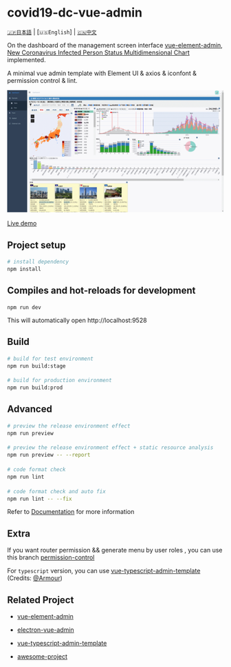 # covid19-dc-vue-admin

[`🇯🇵日本語`](./README.md) | [`🇺🇸English`] | [`🇨🇳中文`](./README.zh.md)

On the dashboard of the management screen interface [vue-element-admin](https://github.com/PanJiaChen/vue-admin-template), [New Coronavirus Infected Person Status Multidimensional Chart](https://github.com/yoshinaga-ken/covid19-dc) implemented.

A minimal vue admin template with Element UI & axios & iconfont & permission control & lint.

![image](public/img/hlp/covid19-dc-vue-admin.gif)

[Live demo](https://yoshinaga-ken.github.io/covid19-dc-vue-admin/)

## Project setup

```bash
# install dependency
npm install
```

## Compiles and hot-reloads for development
```
npm run dev
```

This will automatically open http://localhost:9528

## Build

```bash
# build for test environment
npm run build:stage

# build for production environment
npm run build:prod
```

## Advanced

```bash
# preview the release environment effect
npm run preview

# preview the release environment effect + static resource analysis
npm run preview -- --report

# code format check
npm run lint

# code format check and auto fix
npm run lint -- --fix
```

Refer to [Documentation](https://panjiachen.github.io/vue-element-admin-site/guide/essentials/deploy.html) for more information


## Extra

If you want router permission && generate menu by user roles , you can use this branch [permission-control](https://github.com/PanJiaChen/vue-admin-template/tree/permission-control)

For `typescript` version, you can use [vue-typescript-admin-template](https://github.com/Armour/vue-typescript-admin-template) (Credits: [@Armour](https://github.com/Armour))

## Related Project

- [vue-element-admin](https://github.com/PanJiaChen/vue-element-admin)

- [electron-vue-admin](https://github.com/PanJiaChen/electron-vue-admin)

- [vue-typescript-admin-template](https://github.com/Armour/vue-typescript-admin-template)

- [awesome-project](https://github.com/PanJiaChen/vue-element-admin/issues/2312)

